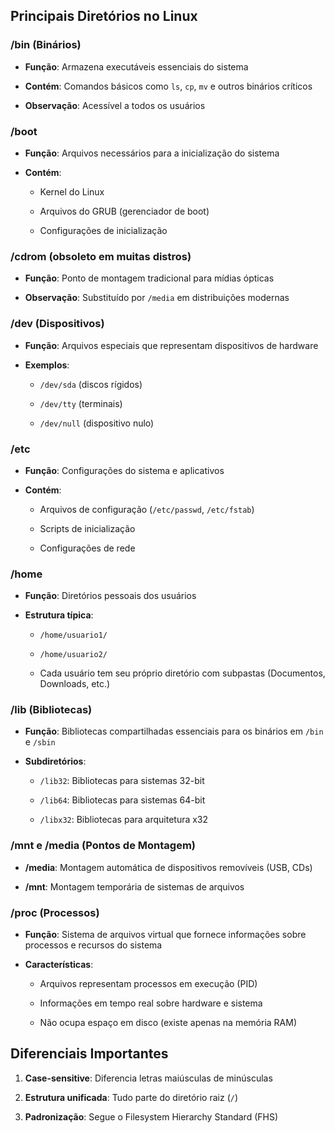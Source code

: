## Principais Diretórios no Linux

### /bin (Binários)

- **Função**: Armazena executáveis essenciais do sistema
    
- **Contém**: Comandos básicos como `ls`, `cp`, `mv` e outros binários críticos
    
- **Observação**: Acessível a todos os usuários
    

### /boot

- **Função**: Arquivos necessários para a inicialização do sistema
    
- **Contém**:
    
    - Kernel do Linux
        
    - Arquivos do GRUB (gerenciador de boot)
        
    - Configurações de inicialização
        

### /cdrom (obsoleto em muitas distros)

- **Função**: Ponto de montagem tradicional para mídias ópticas
    
- **Observação**: Substituído por `/media` em distribuições modernas
    

### /dev (Dispositivos)

- **Função**: Arquivos especiais que representam dispositivos de hardware
    
- **Exemplos**:
    
    - `/dev/sda` (discos rígidos)
        
    - `/dev/tty` (terminais)
        
    - `/dev/null` (dispositivo nulo)
        

### /etc

- **Função**: Configurações do sistema e aplicativos
    
- **Contém**:
    
    - Arquivos de configuração (`/etc/passwd`, `/etc/fstab`)
        
    - Scripts de inicialização
        
    - Configurações de rede
        

### /home

- **Função**: Diretórios pessoais dos usuários
    
- **Estrutura típica**:
    
    - `/home/usuario1/`
        
    - `/home/usuario2/`
        
    - Cada usuário tem seu próprio diretório com subpastas (Documentos, Downloads, etc.)
        

### /lib (Bibliotecas)

- **Função**: Bibliotecas compartilhadas essenciais para os binários em `/bin` e `/sbin`
    
- **Subdiretórios**:
    
    - `/lib32`: Bibliotecas para sistemas 32-bit
        
    - `/lib64`: Bibliotecas para sistemas 64-bit
        
    - `/libx32`: Bibliotecas para arquitetura x32
        

### /mnt e /media (Pontos de Montagem)

- **/media**: Montagem automática de dispositivos removíveis (USB, CDs)
    
- **/mnt**: Montagem temporária de sistemas de arquivos
    

### /proc (Processos)

- **Função**: Sistema de arquivos virtual que fornece informações sobre processos e recursos do sistema
    
- **Características**:
    
    - Arquivos representam processos em execução (PID)
        
    - Informações em tempo real sobre hardware e sistema
        
    - Não ocupa espaço em disco (existe apenas na memória RAM)
        

## Diferenciais Importantes

1. **Case-sensitive**: Diferencia letras maiúsculas de minúsculas
    
2. **Estrutura unificada**: Tudo parte do diretório raiz (`/`)
    
3. **Padronização**: Segue o Filesystem Hierarchy Standard (FHS)
